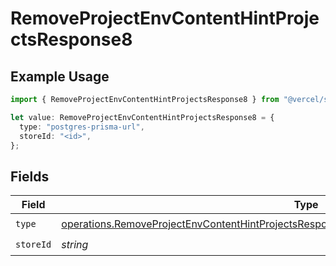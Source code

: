 # RemoveProjectEnvContentHintProjectsResponse8

## Example Usage

```typescript
import { RemoveProjectEnvContentHintProjectsResponse8 } from "@vercel/sdk/models/operations/removeprojectenv.js";

let value: RemoveProjectEnvContentHintProjectsResponse8 = {
  type: "postgres-prisma-url",
  storeId: "<id>",
};
```

## Fields

| Field                                                                                                                                                                                                    | Type                                                                                                                                                                                                     | Required                                                                                                                                                                                                 | Description                                                                                                                                                                                              |
| -------------------------------------------------------------------------------------------------------------------------------------------------------------------------------------------------------- | -------------------------------------------------------------------------------------------------------------------------------------------------------------------------------------------------------- | -------------------------------------------------------------------------------------------------------------------------------------------------------------------------------------------------------- | -------------------------------------------------------------------------------------------------------------------------------------------------------------------------------------------------------- |
| `type`                                                                                                                                                                                                   | [operations.RemoveProjectEnvContentHintProjectsResponse200ApplicationJSONResponseBody38Type](../../models/operations/removeprojectenvcontenthintprojectsresponse200applicationjsonresponsebody38type.md) | :heavy_check_mark:                                                                                                                                                                                       | N/A                                                                                                                                                                                                      |
| `storeId`                                                                                                                                                                                                | *string*                                                                                                                                                                                                 | :heavy_check_mark:                                                                                                                                                                                       | N/A                                                                                                                                                                                                      |